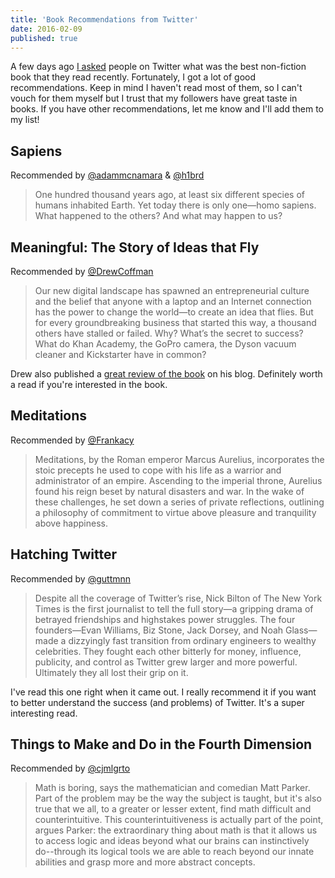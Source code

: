 ```yaml
---
title: 'Book Recommendations from Twitter'
date: 2016-02-09
published: true
---
```


A few days ago [I asked](https://twitter.com/vernalkick/status/696170724034215936) people on Twitter what was the best non-fiction book that they read recently. Fortunately, I got a lot of good recommendations. Keep in mind I haven't read most of them, so I can't vouch for them myself but I trust that my followers have great taste in books. If you have other recommendations, let me know and I'll add them to my list!

## Sapiens
Recommended by [@adammcnamara](http://twitter.com/adammcnamara) & [@h1brd](http://twitter.com/h1brd)

> One hundred thousand years ago, at least six different species of humans inhabited Earth. Yet today there is only one—homo sapiens. What happened to the others? And what may happen to us?

## Meaningful: The Story of Ideas that Fly
Recommended by [@DrewCoffman](http://twitter.com/DrewCoffman)

> Our new digital landscape has spawned an entrepreneurial culture and the belief that anyone with a laptop and an Internet connection has the power to change the world—to create an idea that flies. But for every groundbreaking business that started this way, a thousand others have stalled or failed. Why? What’s the secret to success? What do Khan Academy, the GoPro camera, the Dyson vacuum cleaner and Kickstarter have in common? 

Drew also published a [great review of the book](http://extratextuals.com/notes-from-meaningful-the-story-of-ideas-that-fly/) on his blog. Definitely worth a read if you're interested in the book.

## Meditations
Recommended by [@Frankacy](http://twitter.com/frankacy)

> Meditations, by the Roman emperor Marcus Aurelius, incorporates the stoic precepts he used to cope with his life as a warrior and administrator of an empire. Ascending to the imperial throne, Aurelius found his reign beset by natural disasters and war. In the wake of these challenges, he set down a series of private reflections, outlining a philosophy of commitment to virtue above pleasure and tranquility above happiness.

## Hatching Twitter
Recommended by [@guttmnn](http://twitter.com/guttmnn)

> Despite all the coverage of Twitter’s rise, Nick Bilton of The New York Times is the first journalist to tell the full story—a gripping drama of betrayed friendships and highstakes power struggles. The four founders—Evan Williams, Biz Stone, Jack Dorsey, and Noah Glass—made a dizzyingly fast transition from ordinary engineers to wealthy celebrities. They fought each other bitterly for money, influence, publicity, and control as Twitter grew larger and more powerful. Ultimately they all lost their grip on it.

I've read this one right when it came out. I really recommend it if you want to better understand the success (and problems) of Twitter. It's a super interesting read.

## Things to Make and Do in the Fourth Dimension
Recommended by [@cjmlgrto](http://twitter.com/cjmlgrto)

> Math is boring, says the mathematician and comedian Matt Parker. Part of the problem may be the way the subject is taught, but it's also true that we all, to a greater or lesser extent, find math difficult and counterintuitive. This counterintuitiveness is actually part of the point, argues Parker: the extraordinary thing about math is that it allows us to access logic and ideas beyond what our brains can instinctively do--through its logical tools we are able to reach beyond our innate abilities and grasp more and more abstract concepts.